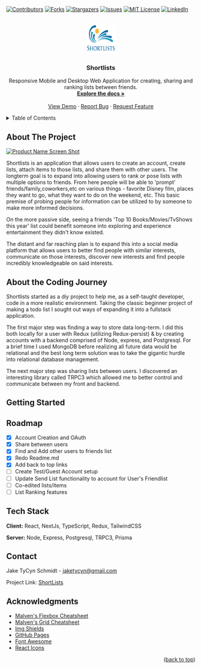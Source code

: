 <!--
*** Thanks for checking out the Best-README-Template. If you have a suggestion
*** that would make this better, please fork the repo and create a pull request
*** or simply open an issue with the tag "enhancement".
*** Don't forget to give the project a star!
*** Thanks again! Now go create something AMAZING! :D
-->

<!-- PROJECT SHIELDS -->
<!--
*** I'm using markdown "reference style" links for readability.
*** Reference links are enclosed in brackets [ ] instead of parentheses ( ).
*** See the bottom of this document for the declaration of the reference variables
*** for contributors-url, forks-url, etc. This is an optional, concise syntax you may use.
*** https://www.markdownguide.org/basic-syntax/#reference-style-links
-->

[![Contributors][contributors-shield]][contributors-url]
[![Forks][forks-shield]][forks-url]
[![Stargazers][stars-shield]][stars-url]
[![Issues][issues-shield]][issues-url]
[![MIT License][license-shield]][license-url]
[![LinkedIn][linkedin-shield]][linkedin-url]

<!-- PROJECT LOGO -->
<br />
<div align="center">
  <a href="https://shortlists-mobile-jaketycyn.vercel.app/">
    <img src="public/logo.png" alt="Logo" width="80" height="80">
  </a>

  <h3 align="center">Shortlists</h3>

  <p align="center">
   Responsive Mobile and Desktop Web Application for creating, sharing and ranking lists between friends.
    <br />
    <a href="https://github.com/jaketycyn/Shortlists_Production"><strong>Explore the docs »</strong></a>
    <br />
    <br />
    <a href="https://shortlists-mobile-jaketycyn.vercel.app/">View Demo</a>
    ·
    <a href="https://github.com/jaketycyn/Shortlists_Production/issues">Report Bug</a>
    ·
    <a href="https://github.com/jaketycyn/Shortlists_Production/issues">Request Feature</a>
  </p>
</div>

<!-- TABLE OF CONTENTS -->
<details>
  <summary>Table of Contents</summary>
  <ol>
    <li>
      <a href="#about-the-project">About The Project</a>
      <a href="#about-the-coding-journey">About the Coding Journey</a>
    </li>
    <li>
      <a href="#getting-started">Getting Started</a>
      <ul>
        <li><a href="#account-creation">Account Creation</a></li>
        <li><a href="#creating-a-list">Creating a list</a></li>
        <li><a href="#adding-items">Adding Items</a></li>
      </ul>
    </li>
    <li><a href="#roadmap">Roadmap</a></li>
    <li><a href="#tech-stack">Tech Stack</a></li>
    <li><a href="#contact">Contact</a></li>
    <li><a href="#acknowledgments">Acknowledgments</a></li>
  </ol>
</details>

<!-- ABOUT THE PROJECT -->

## About The Project

[![Product Name Screen Shot][product-screenshot]](https://example.com)

Shortlists is an application that allows users to create an account, create lists, attach items to those lists, and share them with other users. The longterm goal is to expand into allowing users to rank or pose lists with multiple options to friends. From here people will be able to 'prompt' friends/family,coworkers,etc on various things - favorite Disney film, places they want to go, what they want to do on the weekend, etc. This basic premise of probing people for information can be utilized to by someone to make more informed decisions.

On the more passive side, seeing a friends 'Top 10 Books/Movies/TvShows this year' list could benefit someone into exploring and experience entertainment they didn't know existed.

The distant and far reaching plan is to expand this into a social media platform that allows users to better find people with similar interests, communicate on those interests, discover new interests and find people incredibly knowledgeable on said interests.

## About the Coding Journey

Shortlists started as a diy project to help me, as a self-taught developer, code in a more realistic environment. Taking the classic beginner project of making a todo list I sought out ways of expanding it into a fullstack application.

The first major step was finding a way to store data long-term. I did this both locally for a user with Redux (utilizing Redux-persist) & by creating accounts with a backend comprised of Node, express, and Postgresql. For a brief time I used MongoDB before realizing all future data would be relational and the best long term solution was to take the gigantic hurdle into relational database management.

The next major step was sharing lists between users. I discovered an interesting library called TRPC3 which allowed me to better control and communicate between my front and backend.

<!-- GETTING STARTED -->

## Getting Started

<!-- ROADMAP -->

## Roadmap

- [x] Account Creation and OAuth
- [x] Share between users
- [x] Find and Add other users to friends list
- [x] Redo Readme.md
- [x] Add back to top links
- [ ] Create Test/Guest Account setup
- [ ] Update Send List functionality to account for User's Friendlist
- [ ] Co-edited lists/items
- [ ] List Ranking features

## Tech Stack

**Client:** React, NextJs, TypeScript, Redux, TailwindCSS

**Server:** Node, Express, Postgresql, TRPC3, Prisma

<!-- CONTRIBUTING -->

<!-- LICENSE NO LICENSE FOR NOW-->

<!-- CONTACT -->

## Contact

Jake TyCyn Schmidt - jaketycyn@gmail.com

Project Link: [ShortLists](https://shortlists-mobile-jaketycyn.vercel.app/)

<!-- ACKNOWLEDGMENTS -->

## Acknowledgments

- [Malven's Flexbox Cheatsheet](https://flexbox.malven.co/)
- [Malven's Grid Cheatsheet](https://grid.malven.co/)
- [Img Shields](https://shields.io)
- [GitHub Pages](https://pages.github.com)
- [Font Awesome](https://fontawesome.com)
- [React Icons](https://react-icons.github.io/react-icons/search)

<p align="right">(<a href="#top">back to top</a>)</p>

<!-- MARKDOWN LINKS & IMAGES -->
<!-- https://www.markdownguide.org/basic-syntax/#reference-style-links -->

[contributors-shield]: https://img.shields.io/github/contributors/othneildrew/Best-README-Template.svg?style=for-the-badge
[contributors-url]: https://github.com/othneildrew/Best-README-Template/graphs/contributors
[forks-shield]: https://img.shields.io/github/forks/othneildrew/Best-README-Template.svg?style=for-the-badge
[forks-url]: https://github.com/othneildrew/Best-README-Template/network/members
[stars-shield]: https://img.shields.io/github/stars/othneildrew/Best-README-Template.svg?style=for-the-badge
[stars-url]: https://github.com/othneildrew/Best-README-Template/stargazers
[issues-shield]: https://img.shields.io/github/issues/othneildrew/Best-README-Template.svg?style=for-the-badge
[issues-url]: https://github.com/othneildrew/Best-README-Template/issues
[license-shield]: https://img.shields.io/github/license/othneildrew/Best-README-Template.svg?style=for-the-badge
[license-url]: https://github.com/othneildrew/Best-README-Template/blob/master/LICENSE.txt
[linkedin-shield]: https://img.shields.io/badge/-LinkedIn-black.svg?style=for-the-badge&logo=linkedin&colorB=555
[linkedin-url]: https://linkedin.com/in/othneildrew
[product-screenshot]: images/screenshot.png
[next.js]: https://img.shields.io/badge/next.js-000000?style=for-the-badge&logo=nextdotjs&logoColor=white
[next-url]: https://nextjs.org/
[react.js]: https://img.shields.io/badge/React-20232A?style=for-the-badge&logo=react&logoColor=61DAFB
[react-url]: https://reactjs.org/
[javascript.js]: https://camo.githubusercontent.com/0dc176976add53c960306227f875bdeb8b1f77a5db6b9fc8c86e227fce652c31/68747470733a2f2f696d672e736869656c64732e696f2f62616467652f4a6176615363726970742532302d2532334637444631452e7376673f7374796c653d666f722d7468652d6261646765266c6f676f3d6a617661736372697074266c6f676f436f6c6f723d626c61636b
[javascript-url]: https://javascript.com/
